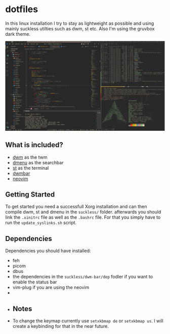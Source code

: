 # dotfiles
In this linux installation I try to stay as lightweight as possible and using mainly suckless utilties such as dwm, st etc. Also I'm using the gruvbox dark theme.
 
![Screenshot - Showcase 1](docs/images/showcase-1.png)


## What is included?
- [dwm](https://dwm.suckless.org/) as the twm
- [dmenu](https://tools.suckless.org/dmenu/) as the searchbar
- [st](https://st.suckless.org/) as the terminal
- [dwmbar](https://github.com/thytom/dwmbar)
- [neovim](https://github.com/neovim/neovim)

## Getting Started
To get started you need a successfull Xorg installation and can then compile dwm, st and dmenu in the `suckless/` folder. afterwards you should link the `.xinitrc` file as well as the `.bashrc` file. For that you simply have to run the `update_syslinks.sh` script. 

## Dependencies
Dependencies you should have installed:
- feh
- picom
- dbus
- the dependencies in the `suckless/dwm-bar/dep` fodler if you want to enable the status bar
- vim-plug if you are using the neovim
-
- ## Notes
- To change the keymap currently use `setxkbmap de` or `setxkbmap us`. I will create a keybinding for that in the near future.
